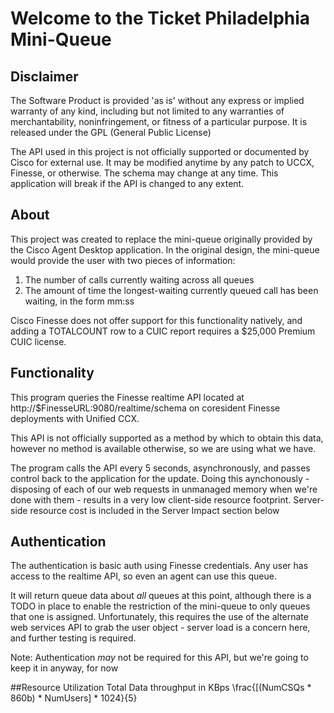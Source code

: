 # Welcome to the Ticket Philadelphia Mini-Queue

## Disclaimer
The Software Product is provided 'as is' without any express or implied warranty of any kind, including but not limited to any warranties of merchantability, noninfringement, or fitness of a particular purpose. It is released under the GPL (General Public License)

The API used in this project is not officially supported or documented by Cisco for external use. It may be modified anytime by any patch to UCCX, Finesse, or otherwise. The schema may change at any time. This application will break if the API is changed to any extent. 

## About
This project was created to replace the mini-queue originally provided by the Cisco Agent Desktop application. In the original design, the mini-queue would provide the user with two pieces of information:

1. The number of calls currently waiting across all queues
2. The amount of time the longest-waiting currently queued call has been waiting, in the form mm:ss

Cisco Finesse does not offer support for this functionality natively, and adding a TOTALCOUNT row to a CUIC report requires a $25,000 Premium CUIC license. 

## Functionality
This program queries the Finesse realtime API located at http://$FinesseURL:9080/realtime/schema on coresident Finesse deployments with Unified CCX. 

This API is not officially supported as a method by which to obtain this data, however no method is available otherwise, so we are using what we have.

The program calls the API every 5 seconds, asynchronously, and passes control back to the application for the update. Doing this aynchonously - disposing of each of our web requests in unmanaged memory when we're done with them - results in a very low client-side resource footprint. Server-side resource cost is included in the Server Impact section below

## Authentication
The authentication is basic auth using Finesse credentials. Any user has access to the realtime API, so even an agent can use this queue. 

It will return queue data about _all_ queues at this point, although there is a TODO in place to enable the restriction of the mini-queue to only queues that one is assigned. Unfortunately, this requires the use of the alternate web services API to grab the user object - server load is a concern here, and further testing is required.

Note: Authentication _may_ not be required for this API, but we're going to keep it in anyway, for now

##Resource Utilization
Total Data throughput in KBps
\frac{[(NumCSQs * 860b) * NumUsers] * 1024}{5}
